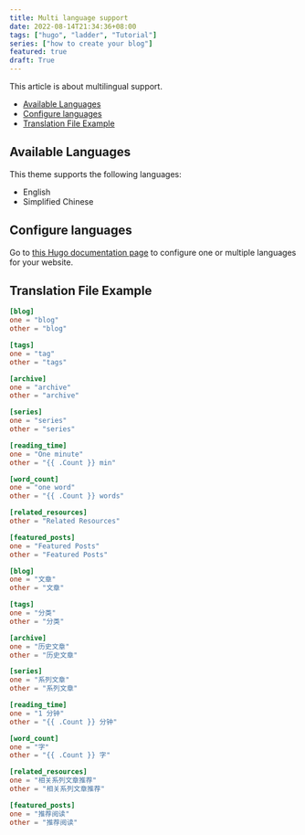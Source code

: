 ```yaml
---
title: Multi language support
date: 2022-08-14T21:34:36+08:00
tags: ["hugo", "ladder", "Tutorial"]
series: ["how to create your blog"]
featured: true
draft: True
---
```


This article is about multilingual support.

<!--more-->

- [Available Languages](#available-languages)
- [Configure languages](#configure-languages)
- [Translation File Example](#translation-file-example)

## Available Languages

This theme supports the following languages:

- English
- Simplified Chinese

## Configure languages

Go to [this Hugo documentation page](https://gohugo.io/content-management/multilingual/#configure-languages) to configure one or multiple languages for your website.

## Translation File Example

```toml
[blog]
one = "blog"
other = "blog"

[tags]
one = "tag"
other = "tags"

[archive]
one = "archive"
other = "archive"

[series]
one = "series"
other = "series"

[reading_time]
one = "One minute"
other = "{{ .Count }} min"

[word_count]
one = "one word"
other = "{{ .Count }} words"

[related_resources]
other = "Related Resources"

[featured_posts]
one = "Featured Posts"
other = "Featured Posts"
```

```toml
[blog]
one = "文章"
other = "文章"

[tags]
one = "分类"
other = "分类"

[archive]
one = "历史文章"
other = "历史文章"

[series]
one = "系列文章"
other = "系列文章"

[reading_time]
one = "1 分钟"
other = "{{ .Count }} 分钟"

[word_count]
one = "字"
other = "{{ .Count }} 字"

[related_resources]
one = "相关系列文章推荐"
other = "相关系列文章推荐"

[featured_posts]
one = "推荐阅读"
other = "推荐阅读"
```
